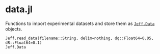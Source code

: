 # data.jl

Functions to import experimental datasets and store them as [`Jeff.Data`](@ref) objects. 

```@docs
Jeff.read_data(filename::String, delim=nothing, dq::Float64=0.05, dR::Float64=0.1)
Jeff.Data
```